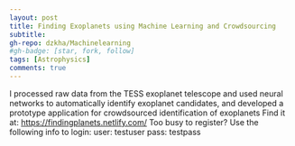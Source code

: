 ```yaml
---
layout: post
title: Finding Exoplanets using Machine Learning and Crowdsourcing
subtitle: 
gh-repo: dzkha/Machinelearning
#gh-badge: [star, fork, follow]
tags: [Astrophysics]
comments: true
---
```

I processed  raw  data  from  the  TESS  exoplanet  telescope  and  used  neural  networks  to automatically identify exoplanet candidates, and developed a prototype application for crowdsourced identification of exoplanets
Find it at: https://findingplanets.netlify.com/ Too busy to register? Use the following info to login: user: testuser pass: testpass
